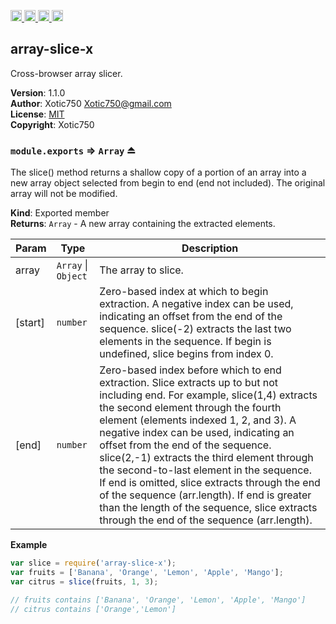<a href="https://travis-ci.org/Xotic750/array-slice-x"
   title="Travis status">
<img
   src="https://travis-ci.org/Xotic750/array-slice-x.svg?branch=master"
   alt="Travis status" height="18"/>
</a>
<a href="https://david-dm.org/Xotic750/array-slice-x"
   title="Dependency status">
<img src="https://david-dm.org/Xotic750/array-slice-x.svg"
   alt="Dependency status" height="18"/>
</a>
<a href="https://david-dm.org/Xotic750/array-slice-x#info=devDependencies"
   title="devDependency status">
<img src="https://david-dm.org/Xotic750/array-slice-x/dev-status.svg"
   alt="devDependency status" height="18"/>
</a>
<a href="https://badge.fury.io/js/array-slice-x" title="npm version">
<img src="https://badge.fury.io/js/array-slice-x.svg"
   alt="npm version" height="18"/>
</a>
<a name="module_array-slice-x"></a>

## array-slice-x
Cross-browser array slicer.

**Version**: 1.1.0  
**Author**: Xotic750 <Xotic750@gmail.com>  
**License**: [MIT](&lt;https://opensource.org/licenses/MIT&gt;)  
**Copyright**: Xotic750  
<a name="exp_module_array-slice-x--module.exports"></a>

### `module.exports` ⇒ <code>Array</code> ⏏
The slice() method returns a shallow copy of a portion of an array into a new
array object selected from begin to end (end not included). The original
array will not be modified.

**Kind**: Exported member  
**Returns**: <code>Array</code> - A new array containing the extracted elements.  

| Param | Type | Description |
| --- | --- | --- |
| array | <code>Array</code> \| <code>Object</code> | The array to slice. |
| [start] | <code>number</code> | Zero-based index at which to begin extraction.  A negative index can be used, indicating an offset from the end of the  sequence. slice(-2) extracts the last two elements in the sequence.  If begin is undefined, slice begins from index 0. |
| [end] | <code>number</code> | Zero-based index before which to end extraction.  Slice extracts up to but not including end. For example, slice(1,4)  extracts the second element through the fourth element (elements indexed  1, 2, and 3).  A negative index can be used, indicating an offset from the end of the  sequence. slice(2,-1) extracts the third element through the second-to-last  element in the sequence.  If end is omitted, slice extracts through the end of the  sequence (arr.length).  If end is greater than the length of the sequence, slice extracts through  the end of the sequence (arr.length). |

**Example**  
```js
var slice = require('array-slice-x');
var fruits = ['Banana', 'Orange', 'Lemon', 'Apple', 'Mango'];
var citrus = slice(fruits, 1, 3);

// fruits contains ['Banana', 'Orange', 'Lemon', 'Apple', 'Mango']
// citrus contains ['Orange','Lemon']
```

